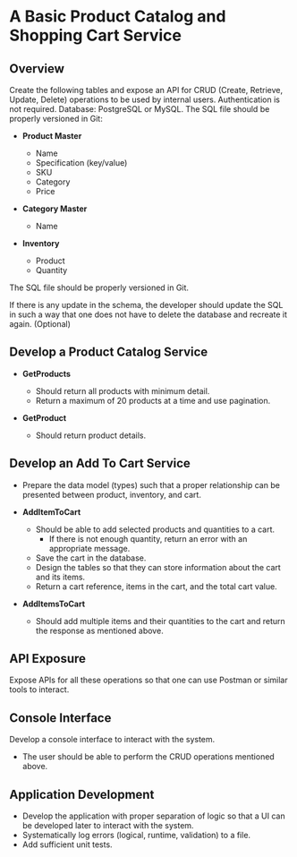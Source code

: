 # A Basic Product Catalog and Shopping Cart Service

## Overview

Create the following tables and expose an API for CRUD (Create, Retrieve, Update, Delete) operations to be used by internal users. Authentication is not required. Database: PostgreSQL or MySQL. The SQL file should be properly versioned in Git:

- **Product Master**
  - Name
  - Specification (key/value)
  - SKU
  - Category
  - Price

- **Category Master**
  - Name

- **Inventory**
  - Product
  - Quantity

The SQL file should be properly versioned in Git.

If there is any update in the schema, the developer should update the SQL in such a way that one does not have to delete the database and recreate it again. (Optional)

## Develop a Product Catalog Service

- **GetProducts**
  - Should return all products with minimum detail.
  - Return a maximum of 20 products at a time and use pagination.

- **GetProduct**
  - Should return product details.

## Develop an Add To Cart Service

- Prepare the data model (types) such that a proper relationship can be presented between product, inventory, and cart.

- **AddItemToCart**
  - Should be able to add selected products and quantities to a cart.
    - If there is not enough quantity, return an error with an appropriate message.
  - Save the cart in the database.
  - Design the tables so that they can store information about the cart and its items.
  - Return a cart reference, items in the cart, and the total cart value.

- **AddItemsToCart**
  - Should add multiple items and their quantities to the cart and return the response as mentioned above.

## API Exposure

Expose APIs for all these operations so that one can use Postman or similar tools to interact.

## Console Interface

Develop a console interface to interact with the system.

- The user should be able to perform the CRUD operations mentioned above.

## Application Development

- Develop the application with proper separation of logic so that a UI can be developed later to interact with the system.
- Systematically log errors (logical, runtime, validation) to a file.
- Add sufficient unit tests. 
